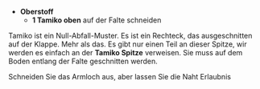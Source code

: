 - **Oberstoff**
  - **1 Tamiko oben** auf der Falte schneiden

Tamiko ist ein Null-Abfall-Muster. Es ist ein Rechteck, das ausgeschnitten auf der Klappe. Mehr als das. Es gibt nur einen Teil an dieser Spitze, wir werden es einfach an der **Tamiko Spitze** verweisen. Sie muss auf dem Boden entlang der Falte geschnitten werden.

<Note>

Schneiden Sie das Armloch aus, aber lassen Sie die Naht Erlaubnis

</Note>
